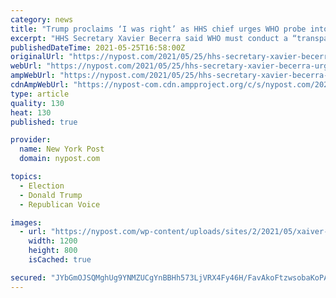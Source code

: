 ```yaml
---
category: news
title: "Trump proclaims ‘I was right’ as HHS chief urges WHO probe into Wuhan ‘lab leak’"
excerpt: "HHS Secretary Xavier Becerra said WHO must conduct a “transparent” probe after a widely panned initial WHO review controlled by China."
publishedDateTime: 2021-05-25T16:58:00Z
originalUrl: "https://nypost.com/2021/05/25/hhs-secretary-xavier-becerra-urges-who-to-launch-new-covid-probe/"
webUrl: "https://nypost.com/2021/05/25/hhs-secretary-xavier-becerra-urges-who-to-launch-new-covid-probe/"
ampWebUrl: "https://nypost.com/2021/05/25/hhs-secretary-xavier-becerra-urges-who-to-launch-new-covid-probe/amp/"
cdnAmpWebUrl: "https://nypost-com.cdn.ampproject.org/c/s/nypost.com/2021/05/25/hhs-secretary-xavier-becerra-urges-who-to-launch-new-covid-probe/amp/"
type: article
quality: 130
heat: 130
published: true

provider:
  name: New York Post
  domain: nypost.com

topics:
  - Election
  - Donald Trump
  - Republican Voice

images:
  - url: "https://nypost.com/wp-content/uploads/sites/2/2021/05/xaiver-becerra.jpg?quality=90&strip=all&w=1200"
    width: 1200
    height: 800
    isCached: true

secured: "JYbGmOJSQMghUg9YNMZUCgYnBBHh573LjVRX4Fy46H/FavAkoFtzwsobaKoPAGYOU1KK+qAv9OTOeyjGr6vBSB48l04GTBlGKPJi9EXRkm5VN9mt5PeIW1W6Zl8iCbA+manOQTRa4x+COh9uirVAWopDQK29RKyaBSxkNt3BxAyEdBY/2jLOnp9rVXIT9WrPuQBEtojkIIAF5PxaLEsdNro+I1wzNOz/rPSXAqJejB4ij9NdnsYO3JYFWHGMdZs+k1Vt9MSUVCC4Qx7cZrz+DxMWdGay5gHKZ+e4N2UL3xepBpN7OM5h4uNi2xfBPqwCIvw16ErECHN6uHYuC8x5z0aUtz+SlGVDmAMjvOpqRds=;8FEqwcewko86Z40afeTAQQ=="
---
```


